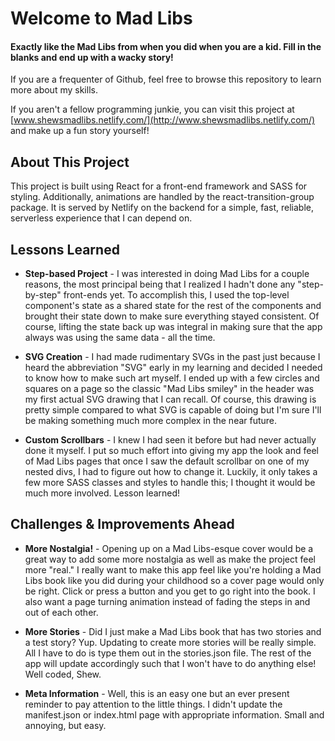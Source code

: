 # Welcome to Mad Libs
#### Exactly like the Mad Libs from when you did when you are a kid. Fill in the blanks and end up with a wacky story!

If you are a frequenter of Github, feel free to browse this repository to learn more about my skills.

If you aren't a fellow programming junkie, you can visit this project at [www.shewsmadlibs.netlify.com/](http://www.shewsmadlibs.netlify.com/) and make up a fun story yourself!

## About This Project

This project is built using React for a front-end framework and SASS for styling. Additionally, animations are handled by the react-transition-group package. It is served by Netlify on the backend for a simple, fast, reliable, serverless experience that I can depend on.

## Lessons Learned
- **Step-based Project**  - I was interested in doing Mad Libs for a couple reasons, the most principal being that I realized I hadn't done any "step-by-step" front-ends yet. To accomplish this, I used the top-level <App /> component's state as a shared state for the rest of the components and brought their state down to make sure everything stayed consistent. Of course, lifting the state back up was integral in making sure that the app always was using the same data - all the time.

- **SVG Creation** - I had made rudimentary SVGs in the past just because I heard the abbreviation "SVG" early in my learning and decided I needed to know how to make such art myself. I ended up with a few circles and squares on a page so the classic "Mad Libs smiley" in the header was my first actual SVG drawing that I can recall. Of course, this drawing is pretty simple compared to what SVG is capable of doing but I'm sure I'll be making something much more complex in the near future.

- **Custom Scrollbars** - I knew I had seen it before but had never actually done it myself. I put so much effort into giving my app the look and feel of Mad Libs pages that once I saw the default scrollbar on one of my nested divs, I had to figure out how to change it. Luckily, it only takes a few more SASS classes and styles to handle this; I thought it would be much more involved. Lesson learned!

## Challenges & Improvements Ahead
- **More Nostalgia!** - Opening up on a Mad Libs-esque cover would be a great way to add some more nostalgia as well as make the project feel more "real." I really want to make this app feel like you're holding a Mad Libs book like you did during your childhood so a cover page would only be right. Click or press a button and you get to go right into the book. I also want a page turning animation instead of fading the steps in and out of each other.

- **More Stories** - Did I just make a Mad Libs book that has two stories and a test story? Yup. Updating to create more stories will be really simple. All I have to do is type them out in the stories.json file. The rest of the app will update accordingly such that I won't have to do anything else! Well coded, Shew.

- **Meta Information** - Well, this is an easy one but an ever present reminder to pay attention to the little things. I didn't update the manifest.json or index.html page with appropriate information. Small and annoying, but easy.
